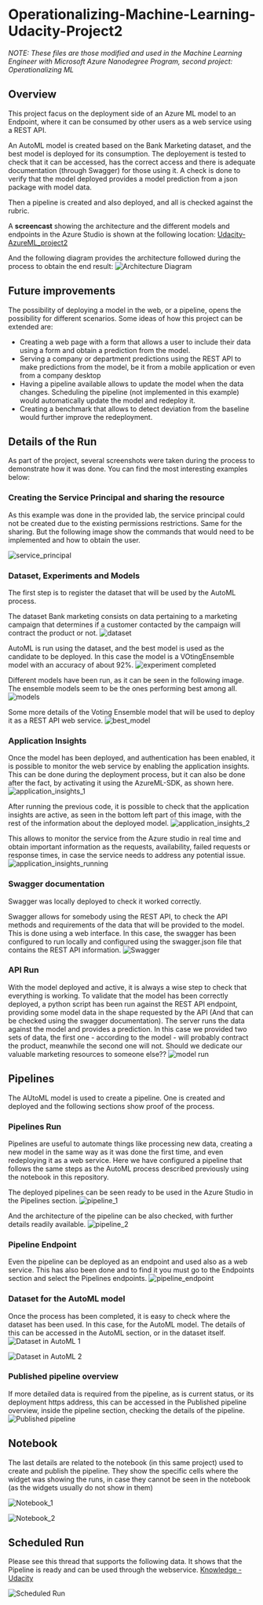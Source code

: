 # Operationalizing-Machine-Learning-Udacity-Project2
*NOTE: These files are those modified and used in the Machine Learning Engineer with Microsoft Azure Nanodegree Program, second project: Operationalizing ML*

## Overview
This project facus on the deployment side of an Azure ML model to an Endpoint, where it can be consumed by other users as a web service using a REST API.

An AutoML model is created based on the Bank Marketing dataset, and the best model is deployed for its consumption. The deployement is tested to check that it can be accessed, has the correct access and there is adequate documentation (through Swagger) for those using it. A check is done to verify that the model deployed provides a model prediction from a json package with model data.

Then a pipeline is created and also deployed, and all is checked against the rubric.

A **screencast** showing the architecture and the different models and endpoints in the Azure Studio is shown at the following location: [Udacity-AzureML_project2](https://youtu.be/WRcBkJeVtV4)

And the following diagram provides the architecture followed during the process to obtain the end result:
![Architecture Diagram](./resources/AzureML_Project2.png)

## Future improvements
The possibility of deploying a model in the web, or a pipeline, opens the possibility for different scenarios. Some ideas of how this project can be extended are:

 - Creating a web page with a form that allows a user to include their data using a form and obtain a prediction from the model.
 - Serving a company or department predictions using the REST API to make predictions from the model, be it from a mobile application or even from a company desktop
 - Having a pipeline available allows to update the model when the data changes. Scheduling the pipeline (not implemented in this example) would automatically update the model and redeploy it.
 - Creating a benchmark that allows to detect deviation from the baseline would further improve the redeployment.

## Details of the Run
As part of the project, several screenshots were taken during the process to demonstrate how it was done. You can find the most interesting examples below:

### Creating the Service Principal and sharing the resource

As this example was done in the provided lab, the service principal could not be created due to the existing permissions restrictions. Same for the sharing. But the following image show the commands that would need to be implemented and how to obtain the user.

![service_principal](./resources/service_principal.png)

### Dataset, Experiments and Models
The first step is to register the dataset that will be used by the AutoML process.

The dataset Bank marketing consists on data pertaining to a marketing campaign that determines if a customer contacted by the campaign will contract the product or not. 
![dataset](./resources/DEM_1.png)

AutoML is run using the dataset, and the best model is used as the candidate to be deployed. In this case the model is a VOtingEnsemble model with an accuracy of about 92%.
![experiment completed](./resources/DEM_2.png)

Different models have been run, as it can be seen in the following image. The ensemble models seem to be the ones performing best among all.
![models](./resources/DEM_3.png)

Some more details of the Voting Ensemble model that will be used to deploy it as a REST API web service.
![best_model](./resources/DEM_4.png)

### Application Insights

Once the model has been deployed, and authentication has been enabled, it is possible to monitor the web service by enabling the application insights. This can be done during the deployment process, but it can also be done after the fact, by activating it using the AzureML-SDK, as shown here.
![application_insights_1](./resources/application_insights_1.png)

After running the previous code, it is possible to check that the application insights are active, as seen in the bottom left part of this image, with the rest of the information about the deployed model.
![application_insights_2](./resources/application_insights_2.png)

This allows to monitor the service from the Azure studio in real time and obtain important information as the requests, availability, failed requests or response times, in case the service needs to address any potential issue.
![application_insights_running](./resources/application_insights_running.png)


### Swagger documentation
Swagger was locally deployed to check it worked correctly. 

Swagger allows for somebody using the REST API, to check the API methods and requirements of the data that will be provided to the model. This is done using a web interface. In this case, the swagger has been configured to run locally and configured using the swagger.json file that contains the REST API information.
![Swagger](./resources/swagger_doc.png)

### API Run
With the model deployed and active, it is always a wise step to check that everything is working. To validate that the model has been correctly deployed, a python script has been run against the REST API endpoint, providing some model data in the shape requested by the API (And that can be checked using the swagger documentation). The server runs the data against the model and provides a prediction. In this case we provided two sets of data, the first one - according to the model - will probably contract the product, meanwhile the second one will not. Should we dedicate our valuable marketing resources to someone else??
![model run](./resources/API_run.png)


## Pipelines
The AUtoML model is used to create a pipeline. One is created and deployed and the following sections show proof of the process.

### Pipelines Run

Pipelines are useful to automate things like processing new data, creating a new model in the same way as it was done the first time, and even redeploying it as a web service.
Here we have configured a pipeline that follows the same steps as the AutoML process described previously using the notebook in this repository.

The deployed pipelines can be seen ready to be used in the Azure Studio in the Pipelines section.
![pipeline_1](./resources/pipeline_1.png)

And the architecture of the pipeline can be also checked, with further details readily available.
![pipeline_2](./resources/pipeline_2.png)

### Pipeline Endpoint

Even the pipeline can be deployed as an endpoint and used also as a web service. This has also been done and to find it you must go to the Endpoints section and select the Pipelines endpoints.
![pipeline_endpoint](./resources/pipeline_endpoints.png)


### Dataset for the AutoML model
Once the process has been completed, it is easy to check where the dataset has been used. In this case, for the AutoML model. The details of this can be accessed in the AutoML section, or in the dataset itself.
![Dataset in AutoML 1](./resources/dataset_in_automl.png)

![Dataset in AutoML 2](./resources/dataset_in_automl_2.png)


### Published pipeline overview

If more detailed data is required from the pipeline, as is current status, or its deployment https address, this can be accessed in the Published pipeline overview, inside the pipeline section, checking the details of the pipeline.
![Published pipeline](./resources/published_pipeline_overview.png)

## Notebook
The last details are related to the notebook (in this same project) used to create and publish the pipeline. They show the specific cells where the widget was showing the runs, in case they cannot be seen in the notebook (as the widgets usually do not show in them)

![Notebook_1](./resources/run_details_widget_1.png)

![Notebook_2](./resources/run_details_widget_2.png)

## Scheduled Run
Please see this thread that supports the following data. It shows that the Pipeline is ready and can be used through the webservice.
[Knowledge - Udacity](https://knowledge.udacity.com/questions/364069)

![Scheduled Run](./resources/pipeline_scheduled_run.png)


